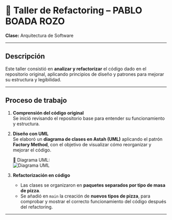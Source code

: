 # 🍕 Taller de Refactoring – PABLO BOADA ROZO  
**Clase:** Arquitectura de Software  

---

## Descripción
Este taller consistió en **analizar y refactorizar** el código dado en el repositorio original, aplicando principios de diseño y patrones para mejorar su estructura y legibilidad.  

---

##  Proceso de trabajo
1. **Comprensión del código original**  
   Se inició revisando el repositorio base para entender su funcionamiento y estructura.  

2. **Diseño con UML**  
   Se elaboró un **diagrama de clases en Astah (UML)** aplicando el patrón **Factory Method**, con el objetivo de visualizar cómo reorganizar y mejorar el código.  

   📎 Diagrama UML:  
   ![Diagrama UML](https://github.com/PabloBoada03/DYAS-GoF-Patterns-Creational-PizzaFactory_PABLO_BOADA_Fork/blob/main/PIZZA.png)

3. **Refactorización en código**  
   - Las clases se organizaron en **paquetes separados por tipo de masa de pizza**.  
   - Se añadió en `main` la creación de **nuevos tipos de pizza**, para comprobar y mostrar el correcto funcionamiento del código después del refactoring.  

---
